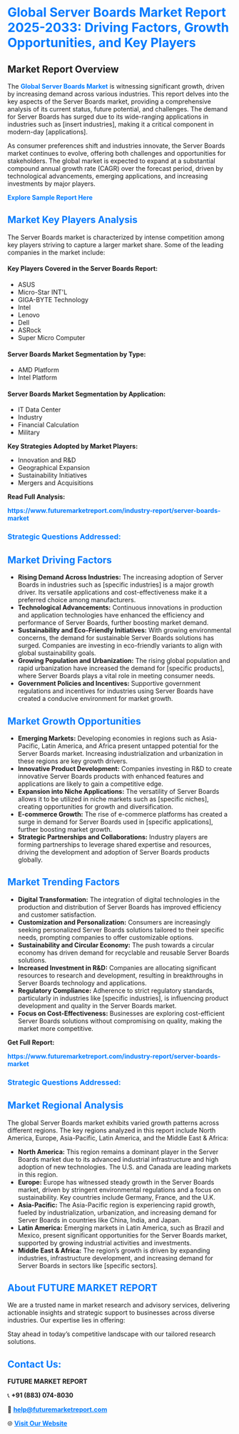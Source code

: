 <h1 style="color: #007BFF;">Global Server Boards Market Report 2025-2033: Driving Factors, Growth Opportunities, and Key Players</h1>

<section id="overview">
<h2>Market Report Overview</h2>
<p>The <a href="https://www.futuremarketreport.com/industry-report/server-boards-market" style="color: #007BFF; text-decoration: none;"><strong>Global Server Boards Market</strong></a> is witnessing significant growth, driven by increasing demand across various industries. This report delves into the key aspects of the Server Boards market, providing a comprehensive analysis of its current status, future potential, and challenges. The demand for Server Boards has surged due to its wide-ranging applications in industries such as [insert industries], making it a critical component in modern-day [applications].</p>
<p>As consumer preferences shift and industries innovate, the Server Boards market continues to evolve, offering both challenges and opportunities for stakeholders. The global market is expected to expand at a substantial compound annual growth rate (CAGR) over the forecast period, driven by technological advancements, emerging applications, and increasing investments by major players.</p>
</section>

<section id="overview">
<p><a href="https://www.futuremarketreport.com/request-sample/reportId=81288" style="color: #007BFF; text-decoration: none;"><strong>Explore Sample Report Here</strong></a></p>
</section>

<section id="key-players">
<h2 style="color: #007BFF;">Market Key Players Analysis</h2>
<p>The Server Boards market is characterized by intense competition among key players striving to capture a larger market share. Some of the leading companies in the market include:</p>
<h4>Key Players Covered in the Server Boards Report:</h4>
<ul><li>ASUS</li><li>Micro-Star INT&#039;L</li><li>GIGA-BYTE Technology</li><li>Intel</li><li>Lenovo</li><li>Dell</li><li>ASRock</li><li>Super Micro Computer</li></ul>
<h4>Server Boards Market Segmentation by Type:</h4>
<ul><li>AMD Platform</li><li>Intel Platform</li></ul>

<h4>Server Boards Market Segmentation by Application:</h4>
<ul><li>IT Data Center</li><li>Industry</li><li>Financial Calculation</li><li>Military</li></ul>
<p><strong>Key Strategies Adopted by Market Players:</strong></p>
<ul>
<li>Innovation and R&D</li>
<li>Geographical Expansion</li>
<li>Sustainability Initiatives</li>
<li>Mergers and Acquisitions</li>
</ul>
</section>

<section>
<p><strong>Read Full Analysis: </strong></p><a href="https://www.futuremarketreport.com/industry-report/server-boards-market" style="color: #007BFF; text-decoration: none;"><strong>https://www.futuremarketreport.com/industry-report/server-boards-market</strong></a>
<h3 style="color: #007BFF;">Strategic Questions Addressed:</h3>
</section>

<section id="driving-factors">
<h2 style="color: #007BFF;">Market Driving Factors</h2>
<ul>
<li><strong>Rising Demand Across Industries:</strong> The increasing adoption of Server Boards in industries such as [specific industries] is a major growth driver. Its versatile applications and cost-effectiveness make it a preferred choice among manufacturers.</li>
<li><strong>Technological Advancements:</strong> Continuous innovations in production and application technologies have enhanced the efficiency and performance of Server Boards, further boosting market demand.</li>
<li><strong>Sustainability and Eco-Friendly Initiatives:</strong> With growing environmental concerns, the demand for sustainable Server Boards solutions has surged. Companies are investing in eco-friendly variants to align with global sustainability goals.</li>
<li><strong>Growing Population and Urbanization:</strong> The rising global population and rapid urbanization have increased the demand for [specific products], where Server Boards plays a vital role in meeting consumer needs.</li>
<li><strong>Government Policies and Incentives:</strong> Supportive government regulations and incentives for industries using Server Boards have created a conducive environment for market growth.</li>
</ul>
</section>

<section id="growth-opportunities">
<h2 style="color: #007BFF;">Market Growth Opportunities</h2>
<ul>
<li><strong>Emerging Markets:</strong> Developing economies in regions such as Asia-Pacific, Latin America, and Africa present untapped potential for the Server Boards market. Increasing industrialization and urbanization in these regions are key growth drivers.</li>
<li><strong>Innovative Product Development:</strong> Companies investing in R&D to create innovative Server Boards products with enhanced features and applications are likely to gain a competitive edge.</li>
<li><strong>Expansion into Niche Applications:</strong> The versatility of Server Boards allows it to be utilized in niche markets such as [specific niches], creating opportunities for growth and diversification.</li>
<li><strong>E-commerce Growth:</strong> The rise of e-commerce platforms has created a surge in demand for Server Boards used in [specific applications], further boosting market growth.</li>
<li><strong>Strategic Partnerships and Collaborations:</strong> Industry players are forming partnerships to leverage shared expertise and resources, driving the development and adoption of Server Boards products globally.</li>
</ul>
</section>

<section id="trending-factors">
<h2 style="color: #007BFF;">Market Trending Factors</h2>
<ul>
<li><strong>Digital Transformation:</strong> The integration of digital technologies in the production and distribution of Server Boards has improved efficiency and customer satisfaction.</li>
<li><strong>Customization and Personalization:</strong> Consumers are increasingly seeking personalized Server Boards solutions tailored to their specific needs, prompting companies to offer customizable options.</li>
<li><strong>Sustainability and Circular Economy:</strong> The push towards a circular economy has driven demand for recyclable and reusable Server Boards solutions.</li>
<li><strong>Increased Investment in R&D:</strong> Companies are allocating significant resources to research and development, resulting in breakthroughs in Server Boards technology and applications.</li>
<li><strong>Regulatory Compliance:</strong> Adherence to strict regulatory standards, particularly in industries like [specific industries], is influencing product development and quality in the Server Boards market.</li>
<li><strong>Focus on Cost-Effectiveness:</strong> Businesses are exploring cost-efficient Server Boards solutions without compromising on quality, making the market more competitive.</li>
</ul>
</section>

<section>
<p><strong>Get Full Report: </strong></p><a href="https://www.futuremarketreport.com/industry-report/server-boards-market" style="color: #007BFF; text-decoration: none;"><strong>https://www.futuremarketreport.com/industry-report/server-boards-market</strong></a>
<h3 style="color: #007BFF;">Strategic Questions Addressed:</h3>
</section>


<section id="regional-analysis">
<h2 style="color: #007BFF;">Market Regional Analysis</h2>
<p>The global Server Boards market exhibits varied growth patterns across different regions. The key regions analyzed in this report include North America, Europe, Asia-Pacific, Latin America, and the Middle East & Africa:</p>
<ul>
<li><strong>North America:</strong> This region remains a dominant player in the Server Boards market due to its advanced industrial infrastructure and high adoption of new technologies. The U.S. and Canada are leading markets in this region.</li>
<li><strong>Europe:</strong> Europe has witnessed steady growth in the Server Boards market, driven by stringent environmental regulations and a focus on sustainability. Key countries include Germany, France, and the U.K.</li>
<li><strong>Asia-Pacific:</strong> The Asia-Pacific region is experiencing rapid growth, fueled by industrialization, urbanization, and increasing demand for Server Boards in countries like China, India, and Japan.</li>
<li><strong>Latin America:</strong> Emerging markets in Latin America, such as Brazil and Mexico, present significant opportunities for the Server Boards market, supported by growing industrial activities and investments.</li>
<li><strong>Middle East & Africa:</strong> The region’s growth is driven by expanding industries, infrastructure development, and increasing demand for Server Boards in sectors like [specific sectors].</li>
</ul>
</section>

<footer>
<h2 style="color: #007BFF;">About FUTURE MARKET REPORT</h2>
<p>We are a trusted name in market research and advisory services, delivering actionable insights and strategic support to businesses across diverse industries. Our expertise lies in offering:</p>

<p>Stay ahead in today’s competitive landscape with our tailored research solutions.</p>

<h2 style="color: #007BFF;">Contact Us:</h2>
<p><strong>FUTURE MARKET REPORT</strong></p>
<p>📞 <strong>+91 (883) 074-8030</strong></p>
<p>📧 <strong><a href="mailto:help@futuremarketreport.com" style="color: #007BFF;">help@futuremarketreport.com</a></strong></p>
<p>🌐 <strong><a href="https://www.futuremarketreport.com/" style="color: #007BFF;">Visit Our Website</a></strong></p>
</footer>
